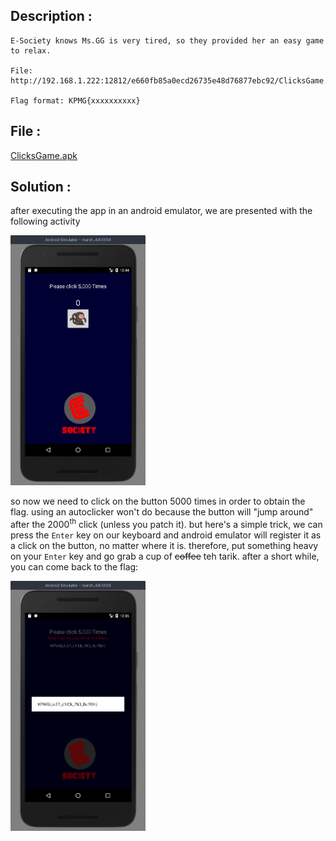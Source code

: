 ## Description :
```
E-Society knows Ms.GG is very tired, so they provided her an easy game to relax.

File: http://192.168.1.222:12812/e660fb85a0ecd26735e48d76877ebc92/ClicksGame.apk

Flag format: KPMG{xxxxxxxxxx}
```

## File :
[ClicksGame.apk](ClicksGame.apk)


## Solution :

after executing the app in an android emulator, we are presented with the following activity

<img src=main.png height=400px>

so now we need to click on the button 5000 times in order to obtain the flag. using an autoclicker won't do because the button will "jump around" after the 2000<sup>th</sup> click (unless you patch it). but here's a simple trick, we can press the `Enter` key on our keyboard and android emulator will register it as a click on the button, no matter where it is. therefore, put something heavy on your `Enter` key and go grab a cup of ~~coffee~~ teh tarik. after a short while, you can come back to the flag:

<img src=flag.png height=400px>
